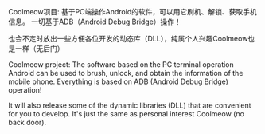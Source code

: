 Coolmeow项目:
基于PC端操作Android的软件，可以用它刷机、解锁、获取手机信息。
一切基于ADB（Android Debug Bridge）操作！

也会不定时放出一些方便各位开发的动态库（DLL），纯属个人兴趣Coolmeow也是一样（无后门）


Coolmeow project:
The software based on the PC terminal operation Android can be used to brush, unlock, and obtain the information of the mobile phone.
Everything is based on ADB (Android Debug Bridge) operation!

It will also release some of the dynamic libraries (DLL) that are convenient for you to develop. It's just the same as personal interest Coolmeow (no back door).

